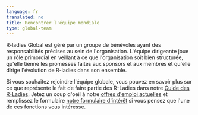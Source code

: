 ```yaml
---
language: fr
translated: no
title: Rencontrer l'équipe mondiale
type: global-team
---
```


R-ladies Global est géré par un groupe de bénévoles ayant des responsabilités précises au sein de l'organisation.
L'équipe dirigeante joue un rôle primordial en veillant à ce que l'organisation soit bien structurée, qu'elle tienne les promesses faites aux sponsors et aux membres et qu'elle dirige l'évolution de R-ladies dans son ensemble.

Si vous souhaitez rejoindre l'équipe globale, vous pouvez en savoir plus sur ce que représente le fait de faire partie des R-Ladies dans notre [Guide des R-Ladies](https://guide.rladies.org/about/globalteam/).
Jetez un coup d'oeil à notre [offres d'emploi actuelles](https://airtable.com/appZjaV7eM0Y9FsHZ/shrDBOsyaFS28wOxZ) et remplissez le formulaire [notre formulaire d'intérêt](/form/global-team-application/) si vous pensez que l'une de ces fonctions vous intéresse.
